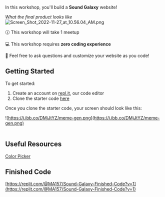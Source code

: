 In this workshop, you'll build a **Sound Galaxy** website!

*What the final product looks like*
![Screen_Shot_2022-11-27_at_10.56.04_AM.png](https://i.ibb.co/BCxhmkm/sound-gal.gif)

🕜 This workshop will take 1 meetup

💻 This workshop requires **zero coding experience**

👋 Feel free to ask questions and customize your website as you code!

## Getting Started
To get started:

1) Create an account on <a href="https://repl.it" target="_blank">repl.it</a>, our code editor
2) Clone the starter code <a href="https://replit.com/@MA157/Sound-Galaxy-Starter-Code" target="_blank">here</a>

Once you clone the starter code, your screen should look like this:

![https://i.ibb.co/DMjJtYZ/meme-gen.png](https://i.ibb.co/DMjJtYZ/meme-gen.png)
<br>
<br>

## Useful Resources 
[Color Picker](https://www.google.com/search?q=color+picker&oq=color+picker&ie=UTF-8)

## Finished Code 
[https://replit.com/@MA157/Sound-Galaxy-Finished-Code?v=1](https://replit.com/@MA157/Sound-Galaxy-Finished-Code?v=1)
